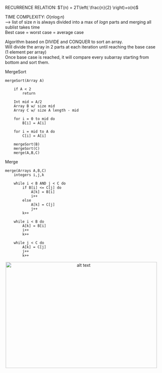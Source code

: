 RECURRENCE RELATION: $T(n) = 2T\left( \frac{n}{2} \right)+o(n)$

TIME COMPLEXITY: $O(n\log n)$ <br/>
--> list of size $n$ is always divided into a max of $log n$ parts and merging all sublist takes time <br /> Best case = worst case = average case

Algorithm based on DIVIDE and CONQUER to sort an array. <br/>
Will divide the array in 2 parts at each iteration until reaching the base case (1 element per array) <br/>
Once base case is reached, it will compare every subarray starting from bottom and sort them.

MergeSort

    mergeSort(Array A)
    
        if A < 2
            return
            
        Int mid = A/2
        Array B w/ size mid
        Array C w/ size A length - mid

        for i = 0 to mid do 
            B[i] = A[i]

        for i = mid to A do
            C[i] = A[i]

        mergeSort(B)
        mergeSort(C)
        merge(A,B,C)
Merge

    merge(Arrays A,B,C)
        integers i,j,k

        while i < B AND j < C do 
            if B[i] <= C[j] do 
                A[k] = B[i]
                i++
            else 
                A[k] = C[j] 
                j++
            k++

        while i < B do 
            A[k] = B[i] 
            i++
            k++

        while j < C do 
            A[k] = C[j] 
            j++ 
            k++


            
    

<div style="text-align: center;">
    <img src="https://www.programiz.com/sites/tutorial2program/files/merge-sort-example_0.png" alt="alt text" width="500" height="350">
</div>


    
